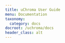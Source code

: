 ```yaml
---
title: uChroma User Guide
menu: Documentation
taxonomy:
  category: docs
docroot: /uchroma/docs
header_class: alt
---
```



